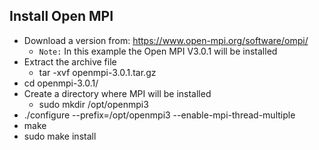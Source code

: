 ## Install Open MPI
* Download a version from: https://www.open-mpi.org/software/ompi/
  * `Note:` In this example the Open MPI V3.0.1 will be installed
* Extract the archive file
  * tar -xvf openmpi-3.0.1.tar.gz
* cd openmpi-3.0.1/
* Create a directory where MPI will be installed
  * sudo mkdir /opt/openmpi3
* ./configure  --prefix=/opt/openmpi3 --enable-mpi-thread-multiple
* make
* sudo make install
